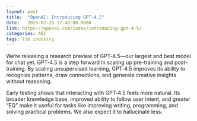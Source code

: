 ```yaml
---
layout: post
title:  "OpenAI: Introducing GPT-4.5"
date:   2025-02-28 17:40:00 0000
link: https://openai.com/index/introducing-gpt-4-5/
categories: AGI
tags: llm industry
---
```


We’re releasing a research preview of GPT‑4.5—our largest and best model for chat yet. GPT‑4.5 is a step forward in scaling up pre-training and post-training. By scaling unsupervised learning, GPT‑4.5 improves its ability to recognize patterns, draw connections, and generate creative insights without reasoning.

Early testing shows that interacting with GPT‑4.5 feels more natural. Its broader knowledge base, improved ability to follow user intent, and greater “EQ” make it useful for tasks like improving writing, programming, and solving practical problems. We also expect it to hallucinate less.